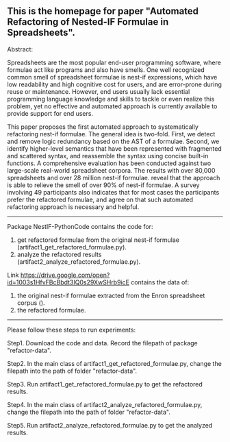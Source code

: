 This is the homepage for paper "Automated Refactoring of Nested-IF Formulae in Spreadsheets". 
----------------------------------------------------------------------------------------------------

Abstract:

Spreadsheets are the most popular end-user programming software, where formulae act like programs and also have smells. One well recognized common smell of spreadsheet formulae is nest-if expressions, which have low readability and high cognitive cost for users, and are error-prone during reuse or maintenance. However, end users usually lack essential programming language knowledge and skills to tackle or even realize this problem, yet no effective and automated approach is currently available to provide support for end users. 

This paper proposes the first automated approach to systematically refactoring nest-if formulae. The general idea is two-fold. First, we detect and remove logic redundancy based on the AST of a formulae. Second, we identify higher-level semantics that have been represented with fragmented and scattered syntax, and reassemble the syntax using concise built-in functions. A comprehensive evaluation has been conducted against two large-scale real-world spreadsheet corpora. The results with over 80,000 spreadsheets and over 28 million nest-if formulae. reveal that the approach is able to relieve the smell of over 90% of nest-if formulae. A survey involving 49 participants also indicates that for most cases the participants prefer the refactored formulae, and agree on that such automated refactoring approach is necessary and helpful.

----------------------------------------------------------------------------------------------------

Package NestIF-PythonCode contains the code for:
1. get refactored formulae from the original nest-if formulae (artifact1_get_refactored_formulae.py).
2. analyze the refactored results (artifact2_analyze_refactored_formulae.py).


Link https://drive.google.com/open?id=1003s1HfvFBcBbdt3IQ0s29XwSHrb9icE contains the data of:
1. the original nest-if formulae extracted from the Enron spreadsheet corpus (). 
2. the refactored formulae.

----------------------------------------------------------------------------------------------------

Please follow these steps to run experiments:

Step1. Download the code and data. Record the filepath of package "refactor-data".

Step2. In the main class of artifact1_get_refactored_formulae.py, change the filepath into the path of folder "refactor-data".

Step3. Run artifact1_get_refactored_formulae.py to get the refactored results.

Step4. In the main class of artifact2_analyze_refactored_formulae.py, change the filepath into the path of folder "refactor-data".

Step5. Run artifact2_analyze_refactored_formulae.py to get the analyzed results.
